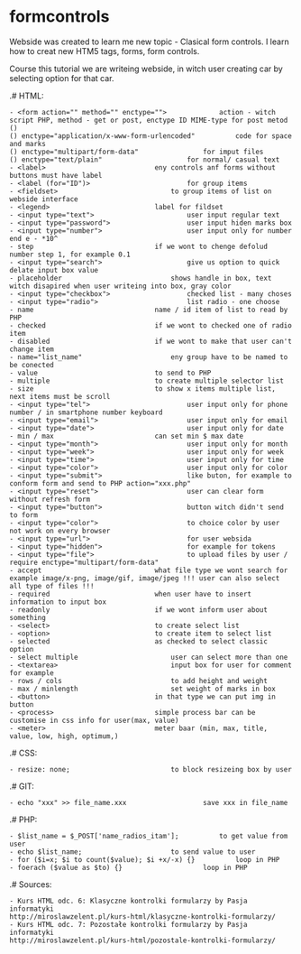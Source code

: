 # formcontrols

Webside was created to learn me new topic - Clasical form controls.
I learn how to creat new HTM5 tags, forms, form controls.

Course this tutorial we are writeing webside, in witch user creating car by selecting option for that car.


.# HTML:

	- <form action="" method="" enctype="">				action - witch script PHP, method - get or post, enctype ID MIME-type for post metod ()
	() enctype="application/x-www-form-urlencoded"			code for space and marks
	() enctype="multipart/form-data"				for imput files
	() enctype="text/plain"						for normal/ casual text	
	- <label>							eny controls anf forms without buttons must have label
	- <label (for="ID")>						for group items
	- <fieldset>							to group items of list on webside interface
	- <legend>							label for fildset
	- <input type="text">						user input regular text
	- <input type="password">					user input hiden marks box
	- <input type="number">						user input only for number end e - *10^
	- step								if we wont to chenge defolud number step 1, for example 0.1
	- <input type="search">						give us option to quick delate input box value
	- placeholder							shows handle in box, text witch disapired when user writeing into box, gray color
	- <input type="checkbox">					checked list - many choses
	- <input type="radio">						list radio - one choose 
	- name								name / id item of list to read by PHP
	- checked							if we wont to checked one of radio item
	- disabled							if we wont to make that user can't change item
	- name="list_name"						eny group have to be named to be conected
	- value								to send to PHP
	- multiple							to create multiple selector list
	- size								to show x items multiple list, next items must be scroll
	- <input type="tel">						user input only for phone number / in smartphone number keyboard
	- <input type="email">						user input only for email
	- <input type="date">						user input only for date
	- min / max							can set min $ max date
	- <input type="month">						user input only for month
	- <input type="week">						user input only for week
	- <input type="time">						user input only for time
	- <input type="color">						user input only for color
	- <input type="submit">						like buton, for example to conform form and send to PHP action="xxx.php"
	- <input type="reset">						user can clear form without refresh form
	- <input type="button">						button witch didn't send to form
	- <input type="color">						to choice color by user not work on every browser
	- <input type="url">						for user websida
	- <input type="hidden">						for example for tokens
	- <input type="file">						to upload files by user / require enctype="multipart/form-data"
	- accept							what file type we wont search for example image/x-png, image/gif, image/jpeg !!! user can also select all type of files !!!
	- required							when user have to insert information to input box
	- readonly							if we wont inform user about something
	- <select>							to create select list
	- <option>							to create item to select list
	- selected							as checked to select classic option
	- select multiple						user can select more than one
	- <textarea>							input box for user for comment for example
	- rows / cols							to add height and weight
	- max / minlength						set weight of marks in box
	- <button>							in that type we can put img in button
	- <process>							simple process bar can be customise in css info for user(max, value)
	- <meter>							meter baar (min, max, title, value, low, high, optimum,)
		
.# CSS:

	- resize: none;							to block resizeing box by user
		
.# GIT:
	
	- echo "xxx" >> file_name.xxx					save xxx in file_name
		
.# PHP:
	
	- $list_name = $_POST['name_radios_itam'];			to get value from user
	- echo $list_name;						to send value to user
	- for ($i=x; $i to count($value); $i +x/-x) {}			loop in PHP
	- foerach ($value as $to) {}					loop in PHP
		
.# Sources:

	- Kurs HTML odc. 6: Klasyczne kontrolki formularzy by Pasja informatyki
	http://miroslawzelent.pl/kurs-html/klasyczne-kontrolki-formularzy/
	- Kurs HTML odc. 7: Pozostałe kontrolki formularzy by Pasja informatyki
	http://miroslawzelent.pl/kurs-html/pozostale-kontrolki-formularzy/
